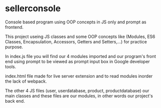 # sellerconsole
Console based program using OOP concepts in JS only and prompt as frontend.

This project useing JS classes and some OOP concepts like (Modules, ES6 Classes, Encapsulation, Accessors, Getters and Setters,...) for practice purpose.

In index.js file you will find our 4 modules imported and our program's front end using prompt to be viewed as prompt input box in Google developer tools.

index.html file made for live server extension and to read modules inorder the lack of webpack.

The other 4 JS files (user, userdatabase, product, productdatabase) our main classes and these files are our modules, in other words our project's back end.
